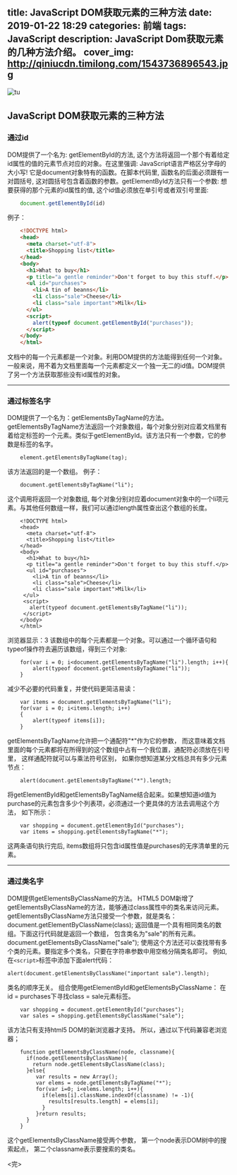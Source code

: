 title: JavaScript DOM获取元素的三种方法
date: 2019-01-22 18:29
categories: 前端
tags: JavaScript
description: JavaScript Dom获取元素的几种方法介绍。
cover_img: http://qiniucdn.timilong.com/1543736896543.jpg
---

![tu](http://qiniucdn.timilong.com/1543736896543.jpg)

## JavaScript DOM获取元素的三种方法
### 通过id
DOM提供了一个名为: getElementById的方法, 这个方法将返回一个那个有着给定id属性的值的元素节点对应的对象。在这里强调: JavaScript语言严格区分字母的大小写!
它是document对象特有的函数。在脚本代码里, 函数名的后面必须跟有一对圆括号, 这对圆括号包含着函数的参数。getElementById方法只有一个参数: 想要获得的那个元素的id属性的值, 这个id值必须放在单引号或者双引号里面:

```javascript
    document.getElementById(id)
```

例子：
```html
    <!DOCTYPE html>
    <head>
      <meta charset="utf-8">
      <title>Shopping list</title>
    </head>
    <body>
      <h1>What to buy</h1>
      <p title="a gentle reminder">Don't forget to buy this stuff.</p>
      <ul id="purchases">
        <li>A tin of beanns</li>
        <li class="sale">Cheese</li>
        <li class="sale important">Milk</li>
      </ul>
      <script>
        alert(typeof document.getElementById("purchases"));
      </script>
    </body>
    </html>

```

文档中的每一个元素都是一个对象。利用DOM提供的方法能得到任何一个对象。
一般来说，用不着为文档里面每一个元素都定义一个独一无二的id值。DOM提供了另一个方法获取那些没有id属性的对象。

---

### 通过标签名字
DOM提供了一个名为：getElementsByTagName的方法。
getElementsByTagName方法返回一个对象数组，每个对象分别对应着文档里有着给定标签的一个元素。类似于getElementById。该方法只有一个参数，它的参数是标签的名字。

```
    element.getElementsByTagName(tag);
```
该方法返回的是一个数组。
例子：

```
    document.getElementsByTagName("li");

```

这个调用将返回一个对象数组, 每个对象分别对应着document对象中的一个li项元素。与其他任何数组一样，我们可以通过length属性查出这个数组的长度。

```
    <!DOCTYPE html>
    <head>
      <meta charset="utf-8">
      <title>Shopping list</title>
    </head>
    <body>
      <h1>What to buy</h1>
      <p title="a gentle reminder">Don't forget to buy this stuff.</p>
      <ul id="purchases">
        <li>A tin of beanns</li>
        <li class="sale">Cheese</li>
        <li class="sale important">Milk</li>
     </ul>
     <script>
       alert(typeof document.getElementsByTagName("li"));
     </script>
    </body>
    </html>

```
浏览器显示：3
该数组中的每个元素都是一个对象。可以通过一个循环语句和typeof操作符去遍历该数组，得到三个对象:

```
    for(var i = 0; i<document.getElementsByTagName("li").length; i++){
        alert(typeof docement.getElementsByTagName("li"));
    }
```

减少不必要的代码重复，并使代码更简洁易读：

```
    var items = document.getElementsByTagName("li");
    for(var i = 0; i<items.length; i++)
    {
        alert(typeof items[i]);
    }
```

getElementsByTagName允许把一个通配符"*"作为它的参数， 而这意味着文档里面的每个元素都将在所得到的这个数组中占有一个我位置，通配符必须放在引号里， 这样通配符就可以与乘法符号区别， 如果你想知道某分文档总共有多少元素节点：

```
    alert(document.getElementsByTagName("*").length;
```

将getElementById和getElementsByTagName结合起来。如果想知道id值为purchase的元素包含多少个列表项，必须通过一个更具体的方法去调用这个方法， 如下所示：

```
    var shopping = document.getElementById("purchases");
    var items = shopping.getElementsByTagName("*");
```

这两条语句执行完后, items数组将只包含id属性值是purchases的无序清单里的元素。

---

### 通过类名字
DOM提供getElementsByClassName的方法。
HTML5 DOM新增了getElementsByClassName的方法，能够通过class属性中的类名来访问元素。
getElementsByClassName方法只接受一个参数，就是类名：
document.getElementByClassName(class);
返回值是一个具有相同类名的数组。下面这行代码就是返回一个数组， 包含类名为"sale"的所有元素。
document.getElementsByClassName("sale");
使用这个方法还可以查找带有多个类的元素。要指定多个类名，只要在字符串参数中用空格分隔类名即可。
例如, 在`<script>`标签中添加下面alert代码：

```
alert(document.getElementsByClassName("important sale").length);
```

类名的顺序无关。
组合使用getElementById和getElementsByClassName：
在id = purchases下寻找class = sale元素标签。

```
    var shopping = document.getElementById("purchases");
    var sales = shopping.getElementsByClassName("sale");
```

该方法只有支持html5 DOM的新浏览器才支持。
所以，通过以下代码兼容老浏览器；

```
    function getElementsByClassName(node, classname){
      if(node.getElementsByClassName){
        return node.getElementsByClassName(class);
      }else{
         var results = new Array();
         var elems = node.getElementsByTagName("*");
         for(var i=0; i<elems.length; i++){
           if(elems[i].className.indexOf(classname) != -1){
             results[results.length] = elems[i];
           }
         }return results;
      }
    }
```

这个getElementsByClassName接受两个参数， 第一个node表示DOM树中的搜索起点， 第二个classname表示要搜索的类名。

<完>


